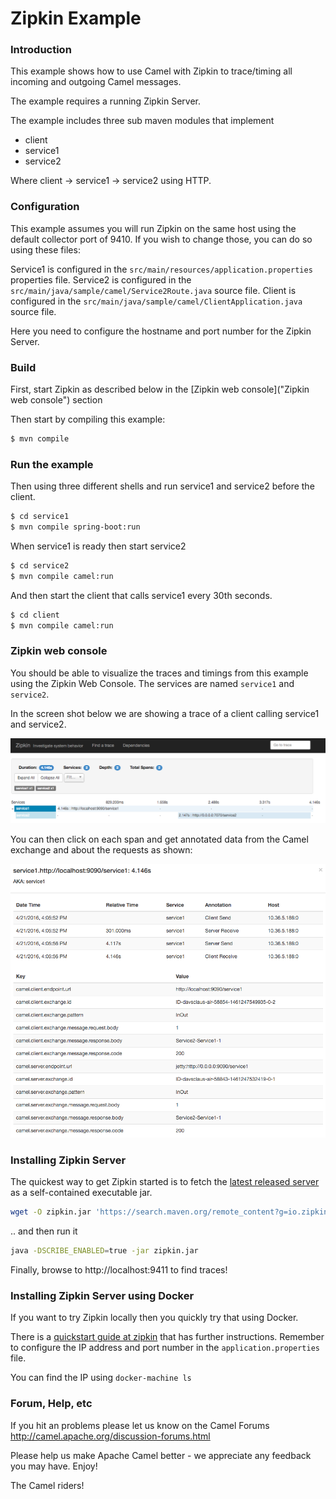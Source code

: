 # Zipkin Example

### Introduction

This example shows how to use Camel with Zipkin to trace/timing all incoming and outgoing Camel messages.

The example requires a running Zipkin Server.

The example includes three sub maven modules that implement

- client
- service1
- service2

Where client -> service1 -> service2 using HTTP.

### Configuration

This example assumes you will run Zipkin on the same host using the default collector port of 9410.  If you wish to change those, you can do so using these files:  

Service1 is configured in the `src/main/resources/application.properties` properties file.
Service2 is configured in the `src/main/java/sample/camel/Service2Route.java` source file.
Client is configured in the `src/main/java/sample/camel/ClientApplication.java` source file.

Here you need to configure the hostname and port number for the Zipkin Server.

### Build

First, start Zipkin as described below in the [Zipkin web console]("Zipkin web console") section

Then start by compiling this example:

```sh
$ mvn compile
```

### Run the example

Then using three different shells and run service1 and service2 before the client.

```sh
$ cd service1
$ mvn compile spring-boot:run
```

When service1 is ready then start service2

```sh
$ cd service2
$ mvn compile camel:run
```

And then start the client that calls service1 every 30th seconds.

```sh
$ cd client
$ mvn compile camel:run
```

### Zipkin web console

You should be able to visualize the traces and timings from this example using the Zipkin Web Console.
The services are named `service1` and `service2`.

In the screen shot below we are showing a trace of a client calling service1 and service2.

![Zipkin Web Console Trace Details](images/zipkin-web-console-1.png "Detail of a trace")

You can then click on each span and get annotated data from the Camel exchange and about the requests as shown:

![Zipkin Web Console Span Details](images/zipkin-web-console-2.png "Detail of the span")


### Installing Zipkin Server 

The quickest way to get Zipkin started is to fetch the [latest released server](https://search.maven.org/remote_content?g=io.zipkin.java&a=zipkin-server&v=LATEST&c=exec) as a self-contained executable jar.

```bash
wget -O zipkin.jar 'https://search.maven.org/remote_content?g=io.zipkin.java&a=zipkin-server&v=LATEST&c=exec'
```

.. and then run it

```bash
java -DSCRIBE_ENABLED=true -jar zipkin.jar
```

Finally, browse to http://localhost:9411 to find traces!

### Installing Zipkin Server using Docker

If you want to try Zipkin locally then you quickly try that using Docker.

There is a [quickstart guide at zipkin](http://zipkin.io/pages/quickstart.html) that has further instructions.
Remember to configure the IP address and port number in the `application.properties` file.

You can find the IP using `docker-machine ls`

### Forum, Help, etc

If you hit an problems please let us know on the Camel Forums
<http://camel.apache.org/discussion-forums.html>

Please help us make Apache Camel better - we appreciate any feedback you may
have. Enjoy!

The Camel riders!
